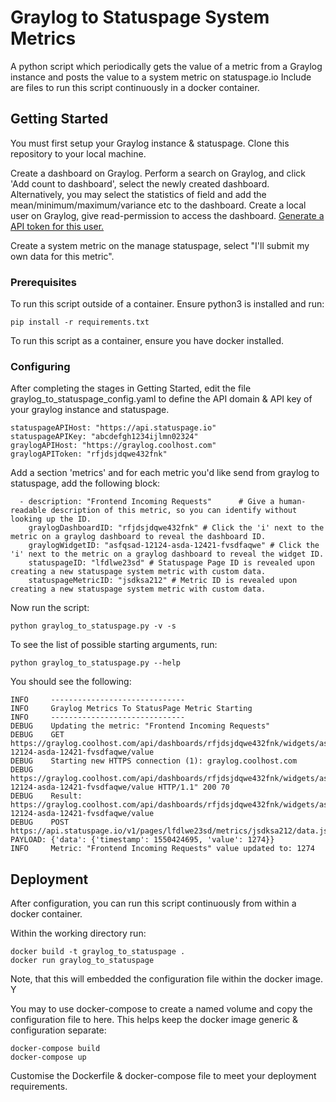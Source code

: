 # Graylog to Statuspage System Metrics

A python script which periodically gets the value of a metric from a Graylog instance and posts the value to a system metric on statuspage.io 
Include are files to run this script continuously in a docker container. 

## Getting Started

You must first setup your Graylog instance & statuspage. Clone this repository to your local machine. 

Create a dashboard on Graylog. Perform a search on Graylog, and click 'Add count to dashboard', select the newly created dashboard. Alternatively, you may select the statistics of field and add the mean/minimum/maximum/variance etc to the dashboard. Create a local user on Graylog, give read-permission to access the dashboard. [Generate a API token for this user.](http://docs.graylog.org/en/2.5/pages/configuration/rest_api.html#creating-and-using-access-token) 

Create a system metric on the manage statuspage, select "I'll submit my own data for this metric".

### Prerequisites

To run this script outside of a container. Ensure python3 is installed and run:
```
pip install -r requirements.txt
```

To run this script as a container, ensure you have docker installed.

### Configuring

After completing the stages in Getting Started, edit the file graylog_to_statuspage_config.yaml to define the API domain & API key of your graylog instance and statuspage.

```
statuspageAPIHost: "https://api.statuspage.io"
statuspageAPIKey: "abcdefgh1234ijlmn02324"
graylogAPIHost: "https://graylog.coolhost.com"
graylogAPIToken: "rfjdsjdqwe432fnk"
```

Add a section 'metrics' and for each metric you'd like send from graylog to statuspage, add the following block:

```
  - description: "Frontend Incoming Requests"      # Give a human-readable description of this metric, so you can identify without looking up the ID.
    graylogDashboardID: "rfjdsjdqwe432fnk" # Click the 'i' next to the metric on a graylog dashboard to reveal the dashboard ID.
    graylogWidgetID: "asfqsad-12124-asda-12421-fvsdfaqwe" # Click the 'i' next to the metric on a graylog dashboard to reveal the widget ID.
    statuspageID: "lfdlwe23sd" # Statuspage Page ID is revealed upon creating a new statuspage system metric with custom data. 
    statuspageMetricID: "jsdksa212" # Metric ID is revealed upon creating a new statuspage system metric with custom data. 
```

Now run the script:
```
python graylog_to_statuspage.py -v -s
```

To see the list of possible starting arguments, run:
```
python graylog_to_statuspage.py --help 
```

You should see the following:
```
INFO     ------------------------------
INFO     Graylog Metrics To StatusPage Metric Starting
INFO     ------------------------------
DEBUG    Updating the metric: "Frontend Incoming Requests"
DEBUG    GET https://graylog.coolhost.com/api/dashboards/rfjdsjdqwe432fnk/widgets/asfqsad-12124-asda-12421-fvsdfaqwe/value
DEBUG    Starting new HTTPS connection (1): graylog.coolhost.com
DEBUG    https://graylog.coolhost.com/api/dashboards/rfjdsjdqwe432fnk/widgets/asfqsad-12124-asda-12421-fvsdfaqwe/value HTTP/1.1" 200 70
DEBUG    Result: https://graylog.coolhost.com/api/dashboards/rfjdsjdqwe432fnk/widgets/asfqsad-12124-asda-12421-fvsdfaqwe/value
DEBUG    POST https://api.statuspage.io/v1/pages/lfdlwe23sd/metrics/jsdksa212/data.json PAYLOAD: {'data': {'timestamp': 1550424695, 'value': 1274}}
INFO     Metric: "Frontend Incoming Requests" value updated to: 1274

```

## Deployment

After configuration, you can run this script continuously from within a docker container.

Within the working directory run:
```
docker build -t graylog_to_statuspage .
docker run graylog_to_statuspage
```

Note, that this will embedded the configuration file within the docker image. Y

You may to use docker-compose to create a named volume and copy the configuration file to here. This helps keep the docker image generic & configuration separate:
```
docker-compose build
docker-compose up
```
Customise the Dockerfile & docker-compose file to meet your deployment requirements.